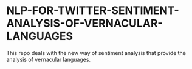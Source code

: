 # NLP-FOR-TWITTER-SENTIMENT-ANALYSIS-OF-VERNACULAR-LANGUAGES
This repo deals with the new way of sentiment analysis that provide the analysis of vernacular languages.
